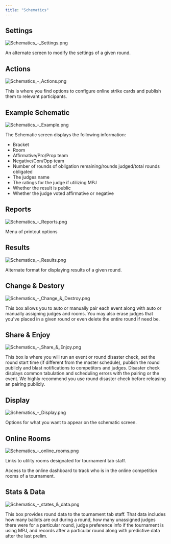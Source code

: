 ```yaml
---
title: "Schematics"
---
```


## Settings

<img src="/screenshots/Schematics_-_Settings.png"
title="Schematics_-_Settings.png" />

An alternate screen to modify the settings of a given round.

## Actions

<img src="/screenshots/Schematics_-_Actions.png" title="Schematics_-_Actions.png" />

This is where you find options to configure online strike cards and
publish them to relevant participants.

## Example Schematic

<img src="/screenshots/Schematics_-_Example.png" title="Schematics_-_Example.png" />

The Schematic screen displays the following information:

- Bracket
- Room
- Affirmative/Pro/Prop team
- Negative/Con/Opp team
- Number of rounds of obligation remaining/rounds judged/total rounds
  obligated
- The judges name
- The ratings for the judge if utilizing MPJ
- Whether the result is public
- Whether the judge voted affirmative or negative

## Reports

<img src="/screenshots/Schematics_-_Reports.png" title="Schematics_-_Reports.png" />

Menu of printout options

## Results

<img src="/screenshots/Schematics_-_Results.png" title="Schematics_-_Results.png" />

Alternate format for displaying results of a given round.

## Change & Destory

<img src="/screenshots/Schematics_-_Change_&amp;_Destroy.png"
title="Schematics_-_Change_&amp;_Destroy.png" />

This box allows you to auto or manually pair each event along with auto
or manually assigning judges and rooms. You may also erase judges that
you've placed in a given round or even delete the entire round if need
be.

## Share & Enjoy

<img src="/screenshots/Schematics_-_Share_&amp;_Enjoy.png"
title="Schematics_-_Share_&amp;_Enjoy.png" />

This box is where you will run an event or round disaster check, set the
round start time (if different from the master schedule), publish the
round publicly and blast notifications to competitors and judges.
Disaster check displays common tabulation and scheduling errors with the
pairing or the event. We highly recommend you use round disaster check
before releasing an pairing publicly.

## Display

<img src="/screenshots/Schematics_-_Display.png" title="Schematics_-_Display.png" />

Options for what you want to appear on the schematic screen.

## Online Rooms

<img src="/screenshots/Schematics_-_online_rooms.png"
title="Schematics_-_online_rooms.png" />

Links to utility rooms designated for tournament tab staff.

Access to the online dashboard to track who is in the online competition
rooms of a tournament.

## Stats & Data

<img src="/screenshots/Schematics_-_states_&amp;_data.png"
title="Schematics_-_states_&amp;_data.png" />

This box provides round data to the tournament tab staff. That data
includes how many ballots are out during a round, how many unassigned
judges there were for a particular round, judge preference info if the
tournament is using MPJ, and records after a particular round along with
predictive data after the last prelim.